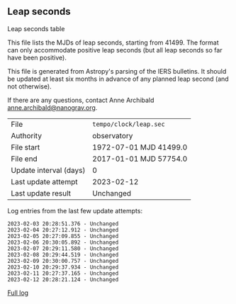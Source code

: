 
## Leap seconds

Leap seconds table

This file lists the MJDs of leap seconds, starting from 41499.
The format can only accommodate positive leap seconds (but all
leap seconds so far have been positive).

This file is generated from Astropy's parsing of the IERS
bulletins. It should be updated at least six months in advance
of any planned leap second (and not otherwise).

If there are any questions, contact Anne Archibald
<anne.archibald@nanograv.org>.

|     |     |
|:--- |:--- |
| File | `tempo/clock/leap.sec` |
| Authority | observatory |
| File start | 1972-07-01 MJD 41499.0 |
| File end | 2017-01-01 MJD 57754.0 |
| Update interval (days) | 0 |
| Last update attempt | 2023-02-12 |
| Last update result | Unchanged |

Log entries from the last few update attempts:
```
2023-02-03 20:28:51.376 - Unchanged
2023-02-04 20:27:12.912 - Unchanged
2023-02-05 20:27:09.855 - Unchanged
2023-02-06 20:30:05.892 - Unchanged
2023-02-07 20:29:11.580 - Unchanged
2023-02-08 20:29:44.519 - Unchanged
2023-02-09 20:30:00.757 - Unchanged
2023-02-10 20:29:37.934 - Unchanged
2023-02-11 20:27:37.165 - Unchanged
2023-02-12 20:28:21.124 - Unchanged
```
[Full log](https://raw.githubusercontent.com/ipta/pulsar-clock-corrections/main/log/tempo/clock/leap.sec.log)
